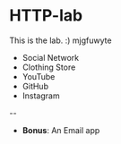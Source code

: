 # HTTP-lab

This is the lab. :)
mjgfuwyte


* Social Network
* Clothing Store
* YouTube
* GitHub
* Instagram

--
* **Bonus**: An Email app

